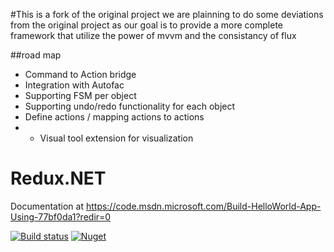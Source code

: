 #This is a fork of the original project
we are plainning to do some deviations from the original project as our goal is to provide a more complete framework that utilize the power of mvvm and the consistancy of flux 

##road map
- Command to Action bridge
- Integration with Autofac
- Supporting FSM per object
- Supporting undo/redo functionality for each object
- Define actions / mapping actions to actions
- - Visual tool extension for visualization


# Redux.NET

Documentation at https://code.msdn.microsoft.com/Build-HelloWorld-App-Using-77bf0da1?redir=0

[![Build status](https://img.shields.io/appveyor/ci/GuillaumeSalles/redux-net/master.svg?style=flat-square)](https://ci.appveyor.com/project/GuillaumeSalles/redux-net/branch/master)
[![Nuget](https://img.shields.io/nuget/v/Redux.NET.svg?style=flat-square)](https://www.nuget.org/packages/MVRX.Core/1.0.0)
